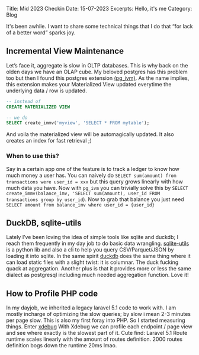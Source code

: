 Title: Mid 2023 Checkin
Date:  15-07-2023
Excerpts: Hello, it's me
Category: Blog

It's been awhile. I want to share some technical things that I do that “for lack of a better word” sparks joy.

## Incremental View Maintenance

Let’s face it, aggregate is slow in OLTP databases. This is why back on the olden days we have an OLAP cube. My beloved postgres has this problem too but then I found this postgres extension [(pg_ivm)](https://github.com/sraoss/pg_ivm). As the name implies, this extension makes your Materialized View updated everytime the underlying data / row is updated.

```sql
-- instead of
CREATE MATERIALIZED VIEW

-- we do
SELECT create_immv('myview', 'SELECT * FROM mytable');
```

And voila the materialized view will be automagically updated. It also creates an index for fast retrieval ;)

### When to use this?

Say in a certain app one of the feature is to track a ledger to know how much money a user has. You can naively do `SELECT sum(amount) from transactions were user_id = xxx` but this query grows linearly with how much data you have. Now with `pg_ivm` you can trivially solve this by `SELECT create_immv(balance_imv, 'SELECT sum(amount), user_id FROM transactions group by user_id`). Now to grab that balance you just need `SELECT amount from balance_imv where user_id = {user_id} ` 

## DuckDB, sqlite-utils

Lately I’ve been loving the idea of simple tools like sqlite and duckdb; I reach them frequently in my day job to do basic data wrangling. [sqlite-utils](https://sqlite-utils.datasette.io/en/stable/installation.html) is a python lib and also a cli to help you query CSV/Parquet/JSON by loading it into sqlite. In the same spirit [duckdb](https://duckdb.org) does the same thing where it can load static files with a slight twist: it is columnar. The duck fucking quack at aggregation. Another plus is that it provides more or less the same dialect as postgresql including much needed aggregation function. Love it!

## How to Profile PHP code

In my dayjob, we inherited a legacy laravel 5.1 code to work with. I am mostly incharge of optimizing the slow queries; by slow i mean 2-3 minutes per page slow. This is also my first foray into PHP. So I started measuring things. Enter [xdebug](https://xdebug.org/docs/install) With Xdebug we can profile each endpoint / page view and see where exactly is the slowest part of it. Cute find: Laravel 5.1 Route runtime scales linearly with the amount of routes definition. 2000 routes definition bogs down the runtime 20ms lmao. 